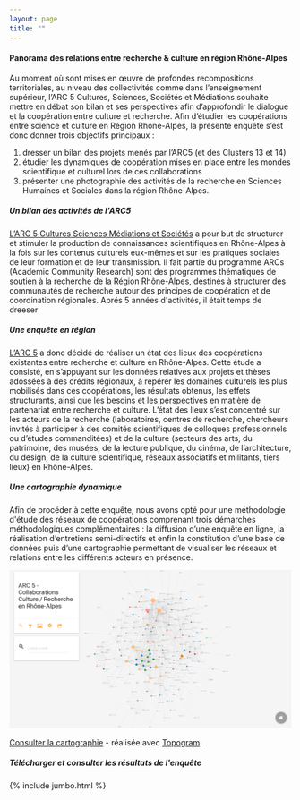 ```yaml
---
layout: page
title: ""
---
```


#### Panorama des relations entre recherche & culture en région Rhône-Alpes


Au moment où sont mises en œuvre de profondes recompositions territoriales, au niveau des collectivités comme dans l’enseignement supérieur, l’ARC 5 Cultures, Sciences, Sociétés et Médiations souhaite mettre en débat son bilan et ses perspectives afin d’approfondir le dialogue et la coopération entre culture et recherche. Afin d’étudier les coopérations entre science et culture en Région Rhône-Alpes, la présente enquête s’est donc donner trois objectifs principaux :

1. dresser un bilan des projets menés par l’ARC5 (et des Clusters 13 et 14)
2. étudier les dynamiques de coopération mises en place entre les mondes scientifique et culturel lors de ces collaborations
3. présenter une photographie des activités de la recherche en Sciences Humaines et Sociales dans la région Rhône-Alpes.


##### Un bilan des activités de l'ARC5

[L’ARC 5 Cultures Sciences Médiations et Sociétés](http://arc5-cultures.rhonealpes.fr) a pour but de structurer et stimuler la production de connaissances scientifiques en Rhône-Alpes à la fois sur les contenus culturels eux-mêmes et sur les pratiques sociales de leur formation et de leur transmission. Il fait partie du programme ARCs (Academic Community Research) sont des programmes thématiques de soutien à la recherche de la Région Rhône-Alpes, destinés à structurer des communautés de recherche autour des principes de coopération et de coordination régionales. Aprés 5 années d'activités, il était temps de dreeser


##### Une enquête en région

[L’ARC 5](http://arc5-cultures.rhonealpes.fr) a donc décidé de réaliser un état des lieux des coopérations existantes entre recherche et culture en Rhône-Alpes. Cette étude a consisté, en s’appuyant sur les données relatives aux projets et thèses adossées à des crédits régionaux, à repérer les domaines culturels les plus mobilisés dans ces coopérations, les résultats obtenus, les effets structurants, ainsi que les besoins et les perspectives en matière de partenariat entre recherche et culture. L’état des lieux s’est concentré sur les acteurs de la recherche (laboratoires, centres de recherche, chercheurs invités à participer à des comités scientifiques de colloques professionnels ou d’études commanditées) et de la culture (secteurs des arts, du patrimoine, des musées, de la lecture publique, du cinéma, de l’architecture, du design, de la culture scientifique, réseaux associatifs et militants, tiers lieux) en Rhône-Alpes.




##### Une cartographie dynamique

Afin de procéder à cette enquête, nous avons opté pour une méthodologie d'étude des réseaux de coopérations comprenant trois démarches méthodologiques complémentaires : la diffusion d’une enquête en ligne, la réalisation d’entretiens semi-­directifs  et enfin la constitution d’une base de données puis d’une cartographie permettant de visualiser les réseaux et relations entre les différents acteurs en présence.




![Une capture d'écran du réseau constitué durant l'enquête](/img/screenshot-topogram.png)

[Consulter la cartographie](/map) - réalisée avec [Topogram](http://topogram.io).


##### Télécharger et consulter les résultats de l'enquête

{% include jumbo.html %}
